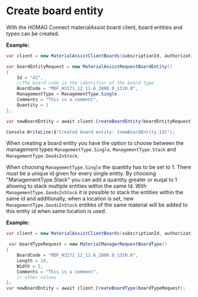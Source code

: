 # Create board entity

With the HOMAG Connect materialAssist board client, board entities and types can be created. 

<strong>Example:</strong>

```csharp
var client = new MaterialAssistClientBoards(subscriptionId, authorizationKey);

var boardEntityRequest = new MaterialAssistRequestBoardEntity()
{
    Id = "42",
    //The board code is the identifier of the board type
    BoardCode = "MDF_H3171_12_11.6_2800.0_1310.0",
    ManagementType = ManagementType.Single,
    Comments = "This is a comment",
    Quantity = 1
};

var newBoardEntity = await client.CreateBoardEntity(boardEntityRequest);

Console.WriteLine($"Created board entity: {newBoardEntity.Id}");
```
When creating a board entity you have the option to choose between the management types `ManagementType.Single`, `ManagementType.Stack` and `ManagementType.GoodsInStock`. 

When choosing `ManagementType.Single` the quantity has to be set to 1. There must be a unique id given for every single entity. 
By choosing "ManagementType.Stack" you can add a quantity greater or euqal to 1 allowing to stack multiple entities within the same Id.
With `ManagementType.GoodsInStock` it is possible to stack the entities within the same id and additionally, when a location is set, new `ManagementType.GoodsInStock` entities of the same material will be added to this entity id when same location is used.

<strong>Example:</strong>

```csharp
var client = new MaterialAssistClientBoards(subscriptionId, authorizationKey);

 var boardTypeRequest = new MaterialManagerRequestBoardType()
{
    BoardCode = "MDF_H3171_12_11.6_2800.0_1310.0",
    Length = 10,
    Width = 5,
    Comments = "This is a comment",
    // other values
};
var newBoardEntity = await client.CreateBoardType(boardTypeRequest);

```